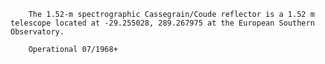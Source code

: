 
        The 1.52-m spectrographic Cassegrain/Coude reflector is a 1.52 m telescope located at -29.255028, 289.267975 at the European Southern Observatory.
        
        Operational 07/1968+
        